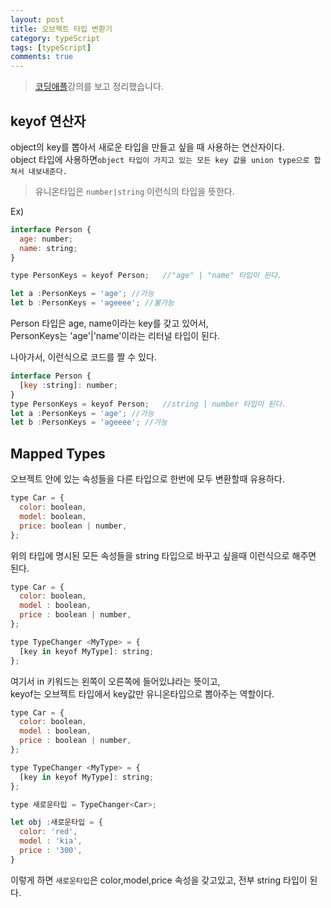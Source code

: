 ```yaml
---
layout: post
title: 오브젝트 타입 변환기
category: typeScript
tags: [typeScript]
comments: true
---
```


> [코딩애플](https://codingapple.com/)강의를 보고 정리했습니다.

## keyof 연산자

object의 key를 뽑아서 새로운 타입을 만들고 싶을 때 사용하는 연산자이다.<br/>
object 타입에 사용하면`object 타입이 가지고 있는 모든 key 값을 union type으로 합쳐서 내보내준다.`<br/>

> 유니온타입은 `number|string` 이런식의 타입을 뜻한다.

Ex)

```js
interface Person {
  age: number;
  name: string;
}

type PersonKeys = keyof Person;   //"age" | "name" 타입이 된다.

let a :PersonKeys = 'age'; //가능
let b :PersonKeys = 'ageeee'; //불가능
```

Person 타입은 age, name이라는 key를 갖고 있어서,<br/>
PersonKeys는 'age'|'name'이라는 리터널 타입이 된다.<br/>

나아가서, 이런식으로 코드를 짤 수 있다.

```js
interface Person {
  [key :string]: number;
}
type PersonKeys = keyof Person;   //string | number 타입이 된다.
let a :PersonKeys = 'age'; //가능
let b :PersonKeys = 'ageeee'; //가능
```

## Mapped Types

오브젝트 안에 있는 속성들을 다른 타입으로 한번에 모두 변환할때 유용하다.

```js
type Car = {
  color: boolean,
  model: boolean,
  price: boolean | number,
};
```

위의 타입에 명시된 모든 속성들을 string 타입으로 바꾸고 싶을때 이런식으로 해주면 된다.

```js
type Car = {
  color: boolean,
  model : boolean,
  price : boolean | number,
};

type TypeChanger <MyType> = {
  [key in keyof MyType]: string;
};
```

여기서 in 키워드는 왼쪽이 오른쪽에 들어있냐라는 뜻이고,<br/>
keyof는 오브젝트 타입에서 key값만 유니온타입으로 뽑아주는 역할이다.

```js
type Car = {
  color: boolean,
  model : boolean,
  price : boolean | number,
};

type TypeChanger <MyType> = {
  [key in keyof MyType]: string;
};

type 새로운타입 = TypeChanger<Car>;

let obj :새로운타입 = {
  color: 'red',
  model : 'kia',
  price : '300',
}
```

이렇게 하면 `새로운타입`은 color,model,price 속성을 갖고있고, 전부 string 타입이 된다.
